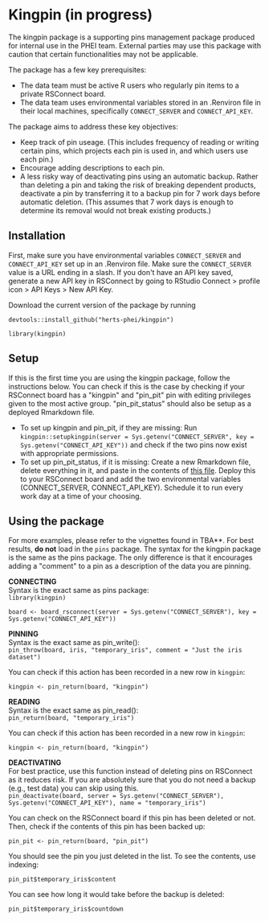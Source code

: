
# Kingpin (in progress)

The kingpin package is a supporting pins management package produced for internal use in the PHEI team. External parties may use this package with caution that certain functionalities may not be applicable. 

The package has a few key prerequisites:
- The data team must be active R users who regularly pin items to a private RSConnect board. 
- The data team uses environmental variables stored in an .Renviron file in their local machines, specifically `CONNECT_SERVER` and `CONNECT_API_KEY`. 

The package aims to address these key objectives:
- Keep track of pin useage. (This includes frequency of reading or writing certain pins, which projects each pin is used in, and which users use each pin.)
- Encourage adding descriptions to each pin.
- A less risky way of deactivating pins using an automatic backup. Rather than deleting a pin and taking the risk of breaking dependent products, deactivate a pin by transferring it to a backup pin for 7 work days before automatic deletion. (This assumes that 7 work days is enough to determine its removal would not break existing products.)

## Installation

First, make sure you have environmental variables `CONNECT_SERVER` and `CONNECT_API_KEY` set up in an .Renviron file. Make sure the `CONNECT_SERVER` value is a URL ending in a slash. If you don't have an API key saved, generate a new API key in RSConnect by going to RStudio Connect > profile icon > API Keys > New API Key. 

Download the current version of the package by running 

`devtools::install_github("herts-phei/kingpin")`

`library(kingpin)`

## Setup 

If this is the first time you are using the kingpin package, follow the instructions below. You can check if this is the case by checking if your RSConnect board has a "kingpin" and "pin_pit" pin with editing privileges given to the most active group. "pin_pit_status" should also be setup as a deployed Rmarkdown file. 

- To set up kingpin and pin_pit, if they are missing: Run `kingpin::setupkingpin(server = Sys.getenv("CONNECT_SERVER", key = Sys.getenv("CONNECT_API_KEY"))` and check if the two pins now exist with appropriate permissions. 
- To set up pin_pit_status, if it is missing: Create a new Rmarkdown file, delete everything in it, and paste in the contents of [this file](https://github.com/herts-phei/kingpin/blob/master/inst/rmd/pin_pit_status.Rmd). Deploy this to your RSConnect board and add the two environmental variables (CONNECT_SERVER, CONNECT_API_KEY). Schedule it to run every work day at a time of your choosing. 

## Using the package

For more examples, please refer to the vignettes found in TBA**. 
For best results, **do not** load in the `pins` package. The syntax for the kingpin package is the same as the pins package. The only difference is that it encourages adding a "comment" to a pin as a description of the data you are pinning.  

**CONNECTING**<br>
Syntax is the exact same as pins package:<br>
`library(kingpin)`

`board <- board_rsconnect(server = Sys.getenv("CONNECT_SERVER"), key = Sys.getenv("CONNECT_API_KEY"))`
 
**PINNING**<br>
Syntax is the exact same as pin_write():<br>
`pin_throw(board, iris, "temporary_iris", comment = "Just the iris dataset")`

You can check if this action has been recorded in a new row in `kingpin`:

`kingpin <- pin_return(board, "kingpin")`

**READING**<br>
Syntax is the exact same as pin_read():<br>
`pin_return(board, "temporary_iris")` 

You can check if this action has been recorded in a new row in `kingpin`:

`kingpin <- pin_return(board, "kingpin")`

**DEACTIVATING**<br>
For best practice, use this function instead of deleting pins on RSConnect as it reduces risk. If you are absolutely sure that you do not need a backup (e.g., test data) you can skip using this. <br>
`pin_deactivate(board, server = Sys.getenv("CONNECT_SERVER"), Sys.getenv("CONNECT_API_KEY"), name = "temporary_iris")`

You can check on the RSConnect board if this pin has been deleted or not. Then, check if the contents of this pin has been backed up:

`pin_pit <- pin_return(board, "pin_pit")`

You should see the pin you just deleted in the list. To see the contents, use indexing:

`pin_pit$temporary_iris$content` 

You can see how long it would take before the backup is deleted:

`pin_pit$temporary_iris$countdown` 

